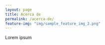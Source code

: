 ```yaml
---
layout: page
title: Acerca de
permalink: /acerca-de/
feature-img: "img/sample_feature_img_2.png"
---
```


Lorem ipsum